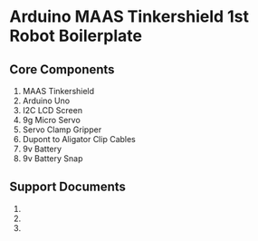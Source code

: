 # Arduino MAAS Tinkershield 1st Robot Boilerplate

## Core Components
1. MAAS Tinkershield
2. Arduino Uno
3. I2C LCD Screen
4. 9g Micro Servo
5. Servo Clamp Gripper
6. Dupont to Aligator Clip Cables
7. 9v Battery
8. 9v Battery Snap

## Support Documents
1. 
2. 
3. 
